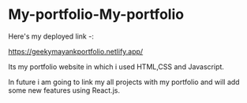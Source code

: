 # My-portfolio-My-portfolio
Here's my deployed link -:

https://geekymayankportfolio.netlify.app/

Its my portfolio website in which i used HTML,CSS and Javascript.

In future i am going to link my all projects with my portfolio and will add some new features using React.js. 
